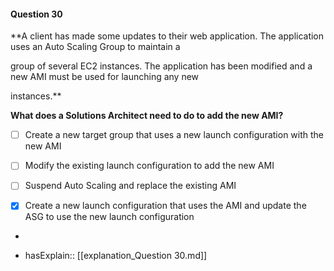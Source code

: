 #### Question  30


**A client has made some updates to their web application. The application uses an Auto Scaling Group to maintain a

group of several EC2 instances. The application has been modified and a new AMI must be used for launching any new

instances.**


**What does a Solutions Architect need to do to add the new AMI?**


- [ ] Create a new target group that uses a new launch configuration with the new AMI


- [ ] Modify the existing launch configuration to add the new AMI


- [ ] Suspend Auto Scaling and replace the existing AMI


- [x] Create a new launch configuration that uses the AMI and update the ASG to use the new launch configuration


*

- hasExplain:: [[explanation_Question  30.md]]